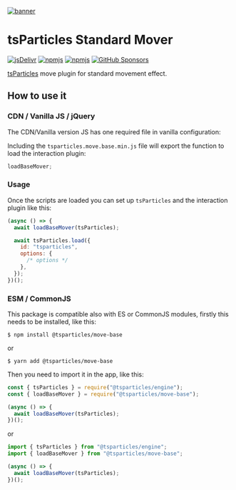 [![banner](https://particles.js.org/images/banner2.png)](https://particles.js.org)

# tsParticles Standard Mover

[![jsDelivr](https://data.jsdelivr.com/v1/package/npm/@tsparticles/move-base/badge)](https://www.jsdelivr.com/package/npm/@tsparticles/move-base)
[![npmjs](https://badge.fury.io/js/@tsparticles/move-base.svg)](https://www.npmjs.com/package/@tsparticles/move-base)
[![npmjs](https://img.shields.io/npm/dt/@tsparticles/move-base)](https://www.npmjs.com/package/@tsparticles/move-base) [![GitHub Sponsors](https://img.shields.io/github/sponsors/matteobruni)](https://github.com/sponsors/matteobruni)

[tsParticles](https://github.com/matteobruni/tsparticles) move plugin for standard movement effect.

## How to use it

### CDN / Vanilla JS / jQuery

The CDN/Vanilla version JS has one required file in vanilla configuration:

Including the `tsparticles.move.base.min.js` file will export the function to load the interaction plugin:

```javascript
loadBaseMover;
```

### Usage

Once the scripts are loaded you can set up `tsParticles` and the interaction plugin like this:

```javascript
(async () => {
  await loadBaseMover(tsParticles);

  await tsParticles.load({
    id: "tsparticles",
    options: {
      /* options */
    },
  });
})();
```

### ESM / CommonJS

This package is compatible also with ES or CommonJS modules, firstly this needs to be installed, like this:

```shell
$ npm install @tsparticles/move-base
```

or

```shell
$ yarn add @tsparticles/move-base
```

Then you need to import it in the app, like this:

```javascript
const { tsParticles } = require("@tsparticles/engine");
const { loadBaseMover } = require("@tsparticles/move-base");

(async () => {
  await loadBaseMover(tsParticles);
})();
```

or

```javascript
import { tsParticles } from "@tsparticles/engine";
import { loadBaseMover } from "@tsparticles/move-base";

(async () => {
  await loadBaseMover(tsParticles);
})();
```
